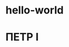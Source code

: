 # hello-world
<!DOCTYPE html>
<html>
<head>
<title> ПЕТР I </title>
</head>
<body>
<h1> ПЕТР I </h1>

